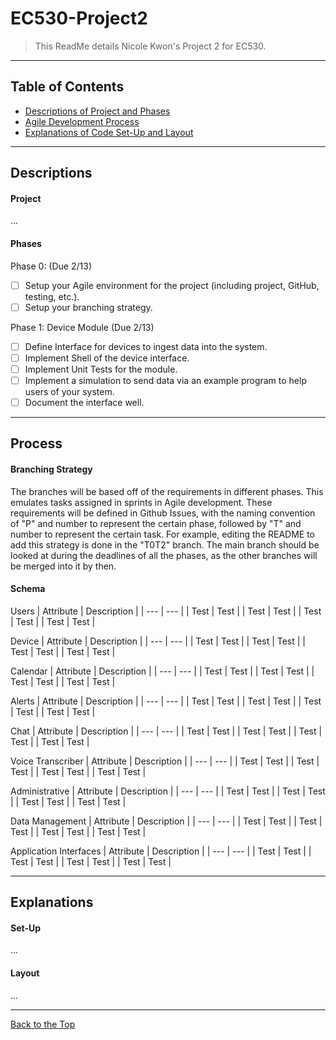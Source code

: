 # EC530-Project2

> This ReadMe details Nicole Kwon's Project 2 for EC530. 

---


## Table of Contents


- [Descriptions of Project and Phases](#descriptions)
- [Agile Development Process](#process)
- [Explanations of Code Set-Up and Layout](#explanations)

---

## Descriptions

#### Project

...

#### Phases

Phase 0:   (Due 2/13)
- [ ] Setup your Agile environment for the project (including project, GitHub, testing, etc.).
- [ ] Setup your branching strategy.

Phase 1:   Device Module (Due 2/13)
- [ ] Define Interface for devices to ingest data into the system.
- [ ] Implement Shell of the device interface.
- [ ] Implement Unit Tests for the module.
- [ ] Implement a simulation to send data via an example program to help users of your system.
- [ ] Document the interface well.

---

## Process

#### Branching Strategy

The branches will be based off of the requirements in different phases. This emulates tasks assigned in sprints in Agile development. These requirements will be defined in Github Issues, with the naming convention of "P" and number to represent the certain phase, followed by "T" and number to represent the certain task. For example, editing the README to add this strategy is done in the "T0T2" branch. The main branch should be looked at during the deadlines of all the phases, as the other branches will be merged into it by then. 

#### Schema

Users
| Attribute | Description |
| --- | --- |
| Test | Test |
| Test | Test |
| Test | Test |
| Test | Test |

Device
| Attribute | Description |
| --- | --- |
| Test | Test |
| Test | Test |
| Test | Test |
| Test | Test |

Calendar
| Attribute | Description |
| --- | --- |
| Test | Test |
| Test | Test |
| Test | Test |
| Test | Test |

Alerts
| Attribute | Description |
| --- | --- |
| Test | Test |
| Test | Test |
| Test | Test |
| Test | Test |

Chat
| Attribute | Description |
| --- | --- |
| Test | Test |
| Test | Test |
| Test | Test |
| Test | Test |

Voice Transcriber
| Attribute | Description |
| --- | --- |
| Test | Test |
| Test | Test |
| Test | Test |
| Test | Test |

Administrative
| Attribute | Description |
| --- | --- |
| Test | Test |
| Test | Test |
| Test | Test |
| Test | Test |

Data Management
| Attribute | Description |
| --- | --- |
| Test | Test |
| Test | Test |
| Test | Test |
| Test | Test |

Application Interfaces
| Attribute | Description |
| --- | --- |
| Test | Test |
| Test | Test |
| Test | Test |
| Test | Test |

---

## Explanations

#### Set-Up 

...

#### Layout

...

---

[Back to the Top](#EC530-Project2)
